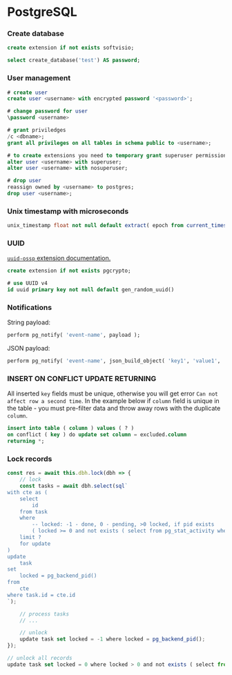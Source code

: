 # PostgreSQL

### Create database

```sql
create extension if not exists softvisio;

select create_database('test') AS password;
```

### User management

```sql
# create user
create user <username> with encrypted password '<password>';

# change password for user
\password <username>

# grant priviledges
/c <dbname>;
grant all privileges on all tables in schema public to <username>;

# to create extensions you need to temporary grant superuser permissions
alter user <username> with superuser;
alter user <username> with nosuperuser;

# drop user
reassign owned by <username> to postgres;
drop user <username>;
```

### Unix timestamp with microseconds

```sql
unix_timestamp float not null default extract( epoch from current_timestamp ),
```

### UUID

[`uuid-ossp` extension documentation.](https://www.postgresql.org/docs/current/static/uuid-ossp.html)

```sql
create extension if not exists pgcrypto;

# use UUID v4
id uuid primary key not null default gen_random_uuid()
```

### Notifications

String payload:

```sql
perform pg_notify( 'event-name', payload );
```

JSON payload:

```sql
perform pg_notify( 'event-name', json_build_object( 'key1', 'value1', 'key2', 'value2' )::text );
```

### INSERT ON CONFLICT UPDATE RETURNING

All inserted `key` fields must be unique, otherwise you will get error `Can not affect row a second time`. In the example below if `column` field is unique in the table - you must pre-filter data and throw away rows with the duplicate `column`.

```sql
insert into table ( column ) values ( ? )
on conflict ( key ) do update set column = excluded.column
returning *;
```

### Lock records

```javascript
const res = await this.dbh.lock(dbh => {
    // lock
    const tasks = await dbh.select(sql`
with cte as (
    select
		id
	from task
	where
		-- locked: -1 - done, 0 - pending, >0 locked, if pid exists
		( locked >= 0 and not exists ( select from pg_stat_activity where pid = task.locked and datname = current_database() ) )
	limit ?
	for update
)
update
	task
set
	locked = pg_backend_pid()
from
	cte
where task.id = cte.id
`);

	// process tasks
	// ...

	// unlock
	update task set locked = -1 where locked = pg_backend_pid();
});
```

```javascript
// unlock all records
update task set locked = 0 where locked > 0 and not exists ( select from pg_stat_activity where pid = task.locked and datname = current_database() );
```
